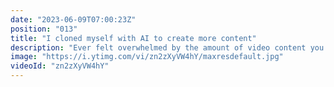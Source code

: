 ```yaml
---
date: "2023-06-09T07:00:23Z"
position: "013"
title: "I cloned myself with AI to create more content"
description: "Ever felt overwhelmed by the amount of video content you need to create as a professional content creator, marketer, or developer relations team member? What if you could clone yourself and let AI handle the scripting and video production? 🤯\n\nIn this video, I reveal how I used a tool called HeyGen to do just that! Watch as I walk you through creating an AI-generated video with my own avatar and voice. This is not just a gimmick – the results are surprisingly close to reality and improving daily! 🤩\n\n📌 What's covered in this video:\n\nThe challenges of being a content creator in the fast-paced world of marketing and developer relations\n\nHow HeyGen can help you create AI-generated videos with your own avatar and voice\n\nA step-by-step walkthrough of the HeyGen dashboard and the process of creating an AI-generated video\n\nHow to use your own voice or choose from different voices and accents in HeyGen\n\nDon't miss out on this game-changing tool to help you level up your video content production! Try HeyGen for yourself and witness the power of AI in action. 🚀\n\n#AI #HeyGen #VideoProduction\n\nhttps://heygen.com\nWebsite: https://timbenniks.dev\nTwitter: https://twitter.com/timbenniks\nGithub: https://github.com/timbenniks"
image: "https://i.ytimg.com/vi/zn2zXyVW4hY/maxresdefault.jpg"
videoId: "zn2zXyVW4hY"
---
```


